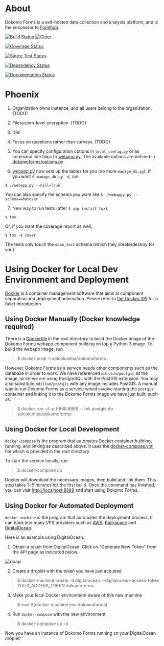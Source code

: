 # About

Dokomo Forms is a self-hosted data collection and analysis platform, and is the successor to [Formhub](https://formhub.org/).

[![Build Status](https://travis-ci.org/SEL-Columbia/dokomoforms.svg?branch=master)](https://travis-ci.org/SEL-Columbia/dokomoforms)
[![Gitter](https://badges.gitter.im/Join%20Chat.svg)](https://gitter.im/SEL-Columbia/dokomoforms?utm_source=badge&utm_medium=badge&utm_campaign=pr-badge&utm_content=badge)

[![Coverage Status](https://coveralls.io/repos/SEL-Columbia/dokomoforms/badge.svg?branch=master)](https://coveralls.io/r/SEL-Columbia/dokomoforms?branch=master)

[![Sauce Test Status](https://saucelabs.com/browser-matrix/dokomo_sauce_matrix.svg)](https://saucelabs.com/u/dokomo_sauce_matrix)

[![Dependency Status](https://gemnasium.com/SEL-Columbia/dokomoforms.svg)](https://gemnasium.com/SEL-Columbia/dokomoforms)

[![Documentation Status](https://readthedocs.org/projects/dokomoforms/badge/?version=latest)](https://readthedocs.org/projects/dokomoforms/?badge=latest)

# Phoenix

1. Organization owns instance, and all users belong to the organization. (TODO)

2. Filesystem-level encryption. (TODO)

3. i18n

4. Focus on questions rather than surveys. (TODO)

5. You can specify configuration options in `local_config.py` or as command line flags to [webapp.py](webapp.py). The available options are defined in [dokomoforms/options.py](dokomoforms/options.py)

6. [webapp.py](webapp.py) now sets up the tables for you (no more `manage_db.py`). If you want `$ manage_db.py -d`, run

  `$ ./webapp.py --kill=True`

  You can also specify the schema you want like `$ ./webappy.py --schema=whatever`

7. New way to run tests (after `$ pip install tox`):

  `$ tox`

  Or, if you want the coverage report as well,

  `$ tox -e cover`

  The tests only touch the `doko_test` schema (which they create/destroy for you).
  
# Using Docker for Local Dev Environment and Deployment

[Docker](https://en.wikipedia.org/wiki/Docker_(software)) is a container management software that aims at component separation and deployment automation. Please refer to [the Docker API](https://docs.docker.com/) for a fuller introduction.

## Using Docker Manually (Docker knowledge required)

There is a [Dockerfile](Dockerfile) in the root directory to build the Docker image of the Dokomo Forms webapp component building on top a Python 3 image. To build the webapp image, run 

> $ docker build -t selcolumbia/dokomoforms .

However, Dokomo Forms as a service needs other components such as the database in order to work. We have referenced `mdillon/postgis` as the image, since we are using PostgreSQL with the PostGIS extension. You may also substitute `mdillon/postgis` with any image includes PostGIS. A manual way to run Dokomo Forms as a service would involve starting the `postgis` container and linking it to the Dokomo Forms image we have just built, such as:

> $ docker run -d -p 8888:8888 --link postgis:db selcolumbia/dokomoforms

## Using Docker for Local Development

`docker-compose` is the program that automates Docker container building, running, and linking as described above. It uses the [docker-compose.yml](docker-compose.yml) file which is provided in the root directory.

To start the service locally, run:

> $ docker-compose up

Docker will download the necessary images, then build and link them. This step takes 3-5 minutes for the first build. Once the command has finished, you can visit [http://localhost:8888](http://localhost:8888) and start using Dokomo Forms.

## Using Docker for Automated Deployment

`docker-machine` is the program that automates the deployment process. It can hook into many VPS providers such as [AWS](http://aws.amazon.com/), [Rackspace](http://www.rackspace.com/) and [DigitalOcean](https://www.digitalocean.com/). 

Here is an example using DigitalOcean:

1. Obtain a token from DigitalOcean. Click on "Generate New Token" from the API page as indicated below.

  ![doapi](http://i.imgur.com/0SrmqX7.jpg)

2. Create a droplet with the token you have just acquired

  > $ docker-machine create -d digitalocean --digitalocean-access-token YOUR_ACCESS_TOKEN dokomoforms

3. Make your local Docker environment aware of this new machine

  > $ eval $(docker-machine env dokomoforms)

4. Run `docker-compose` with the new environment

  > $ docker-compose up -d

Now you have an instance of Dokomo Forms running on your DigitalOcean droplet!

